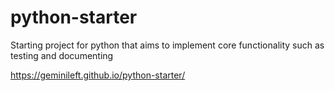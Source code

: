 # python-starter
Starting project for python that aims to implement core functionality such as testing and documenting

https://geminileft.github.io/python-starter/

